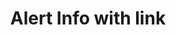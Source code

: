 ---
title: Alert Info with link
category: Application
paid: true
isActive: true
ltr: {"react":{"jsxCss":[],"jsxTail":[{"label":"App.jsx","code":"export default () => {\n    return (\n        <div className=\"max-w-5xl mx-auto px-4 md:px-8\">\n            <div className=\"flex justify-between p-4 rounded-md bg-blue-50 border border-blue-300\">\n                <div className=\"flex gap-3\">\n                    <div>\n                        <svg xmlns=\"http://www.w3.org/2000/svg\" className=\"h-6 w-6 text-blue-500\" fill=\"none\" viewBox=\"0 0 24 24\" stroke=\"currentColor\" strokeWidth={2}>\n                            <path strokeLinecap=\"round\" strokeLinejoin=\"round\" d=\"M12 8v4m0 4h.01M21 12a9 9 0 11-18 0 9 9 0 0118 0z\" />\n                        </svg>\n                    </div>\n                    <div className=\"self-center\">\n                        <span className=\"text-blue-600 font-medium\">\n                            New update available\n                        </span>\n                        <div className=\"text-blue-600\">\n                            <p className=\"mt-2 sm:text-sm\">\n                                Lorem ipsum dolor sit amet, consectetur adipiscing elit, sed do eiusmod tempor incididunt ut labore et dolore magna aliqua.\n                            </p>\n                            <div className=\"mt-2\">\n                                <a\n                                    href=\"javascript:void(0)\"\n                                    className=\"inline-flex items-center font-medium hover:underline sm:text-sm\">\n                                    Details\n                                    <svg xmlns=\"http://www.w3.org/2000/svg\" className=\"h-3.5 w-3.5 ml-1\" viewBox=\"0 0 20 20\" fill=\"currentColor\">\n                                        <path fillRule=\"evenodd\" d=\"M10.293 3.293a1 1 0 011.414 0l6 6a1 1 0 010 1.414l-6 6a1 1 0 01-1.414-1.414L14.586 11H3a1 1 0 110-2h11.586l-4.293-4.293a1 1 0 010-1.414z\" clipRule=\"evenodd\" />\n                                    </svg>\n                                </a>\n                            </div>\n                        </div>\n                    </div>\n                </div>\n            </div>\n        </div>\n    )\n}"}]},"vue":{"vueCss":[],"vueTail":[]},"preview":"function App() {\n    return (\n        <div className=\"max-w-5xl mx-auto mt-12 px-4 md:px-8\">\n            <div className=\"flex justify-between p-4 rounded-md bg-blue-50 border border-blue-300\">\n                <div className=\"flex gap-3\">\n                    <div>\n                        <svg xmlns=\"http://www.w3.org/2000/svg\" className=\"h-6 w-6 text-blue-500\" fill=\"none\" viewBox=\"0 0 24 24\" stroke=\"currentColor\" strokeWidth={2}>\n                            <path strokeLinecap=\"round\" strokeLinejoin=\"round\" d=\"M12 8v4m0 4h.01M21 12a9 9 0 11-18 0 9 9 0 0118 0z\" />\n                        </svg>\n                    </div>\n                    <div className=\"self-center\">\n                        <span className=\"text-blue-600 font-medium\">\n                            New update available\n                        </span>\n                        <div className=\"text-blue-600\">\n                            <p className=\"mt-2 sm:text-sm\">\n                                Lorem ipsum dolor sit amet, consectetur adipiscing elit, sed do eiusmod tempor incididunt ut labore et dolore magna aliqua.\n                            </p>\n                            <div className=\"mt-2\">\n                                <a\n                                    href=\"javascript:void(0)\"\n                                    className=\"inline-flex items-center font-medium hover:underline sm:text-sm\">\n                                    Details\n                                    <svg xmlns=\"http://www.w3.org/2000/svg\" className=\"h-3.5 w-3.5 ml-1\" viewBox=\"0 0 20 20\" fill=\"currentColor\">\n                                        <path fillRule=\"evenodd\" d=\"M10.293 3.293a1 1 0 011.414 0l6 6a1 1 0 010 1.414l-6 6a1 1 0 01-1.414-1.414L14.586 11H3a1 1 0 110-2h11.586l-4.293-4.293a1 1 0 010-1.414z\" clipRule=\"evenodd\" />\n                                    </svg>\n                                </a>\n                            </div>\n                        </div>\n                    </div>\n                </div>\n            </div>\n        </div>\n    )\n}"}
rtl: {"vue":{"vueTail":[],"vueCss":[]},"preview":"function App() {\n    return (\n        <div className=\"max-w-5xl mx-auto mt-12 px-4 md:px-8\">\n            <div className=\"flex justify-between p-4 rounded-md bg-blue-50 border border-blue-300\">\n                <div className=\"flex gap-3\">\n                    <div>\n                        <svg xmlns=\"http://www.w3.org/2000/svg\" className=\"h-6 w-6 text-blue-500\" fill=\"none\" viewBox=\"0 0 24 24\" stroke=\"currentColor\" strokeWidth={2}>\n                            <path strokeLinecap=\"round\" strokeLinejoin=\"round\" d=\"M12 8v4m0 4h.01M21 12a9 9 0 11-18 0 9 9 0 0118 0z\" />\n                        </svg>\n                    </div>\n                    <div className=\"self-center\">\n                        <span className=\"text-blue-600 font-medium\">\n                            تحديث جديد متاح\n                        </span>\n                        <div className=\"text-blue-600\">\n                            <p className=\"mt-2 sm:text-sm\">\n                                من المهم الاعتناء بالمريض، على أن يتابعه الطبيب، ولكنه وقت الألم والمعاناة الشديدة.\n                            </p>\n                            <div className=\"mt-2\">\n                                <a\n                                    href=\"javascript:void(0)\"\n                                    className=\"inline-flex items-center font-medium hover:underline sm:text-sm\">\n                                    تفاصيل\n                                    <svg xmlns=\"http://www.w3.org/2000/svg\" class=\"h-3.5 w-3.5 mr-1\" viewBox=\"0 0 20 20\" fill=\"currentColor\">\n                                        <path fill-rule=\"evenodd\" d=\"M9.707 16.707a1 1 0 01-1.414 0l-6-6a1 1 0 010-1.414l6-6a1 1 0 011.414 1.414L5.414 9H17a1 1 0 110 2H5.414l4.293 4.293a1 1 0 010 1.414z\" clip-rule=\"evenodd\" />\n                                    </svg>\n                                </a>\n                            </div>\n                        </div>\n                    </div>\n                </div>\n            </div>\n        </div>\n    )\n}","react":{"jsxTail":[{"label":"App.jsx","code":"export default () => {\n    return (\n        <div className=\"max-w-5xl mx-auto px-4 md:px-8\">\n            <div className=\"flex justify-between p-4 rounded-md bg-blue-50 border border-blue-300\">\n                <div className=\"flex gap-3\">\n                    <div>\n                        <svg xmlns=\"http://www.w3.org/2000/svg\" className=\"h-6 w-6 text-blue-500\" fill=\"none\" viewBox=\"0 0 24 24\" stroke=\"currentColor\" strokeWidth={2}>\n                            <path strokeLinecap=\"round\" strokeLinejoin=\"round\" d=\"M12 8v4m0 4h.01M21 12a9 9 0 11-18 0 9 9 0 0118 0z\" />\n                        </svg>\n                    </div>\n                    <div className=\"self-center\">\n                        <span className=\"text-blue-600 font-medium\">\n                            تحديث جديد متاح\n                        </span>\n                        <div className=\"text-blue-600\">\n                            <p className=\"mt-2 sm:text-sm\">\n                                من المهم الاعتناء بالمريض، على أن يتابعه الطبيب، ولكنه وقت الألم والمعاناة الشديدة.\n                            </p>\n                            <div className=\"mt-2\">\n                                <a\n                                    href=\"javascript:void(0)\"\n                                    className=\"inline-flex items-center font-medium hover:underline sm:text-sm\">\n                                    تفاصيل\n                                    <svg xmlns=\"http://www.w3.org/2000/svg\" class=\"h-3.5 w-3.5 mr-1\" viewBox=\"0 0 20 20\" fill=\"currentColor\">\n                                        <path fill-rule=\"evenodd\" d=\"M9.707 16.707a1 1 0 01-1.414 0l-6-6a1 1 0 010-1.414l6-6a1 1 0 011.414 1.414L5.414 9H17a1 1 0 110 2H5.414l4.293 4.293a1 1 0 010 1.414z\" clip-rule=\"evenodd\" />\n                                    </svg>\n                                </a>\n                            </div>\n                        </div>\n                    </div>\n                </div>\n            </div>\n        </div>\n    )\n}"}],"jsxCss":[]}}
slug: /alerts
id: 0bc846ba-f5da-481f-a17d-65b5b4c38bb2
created_at: 1668362895034
---